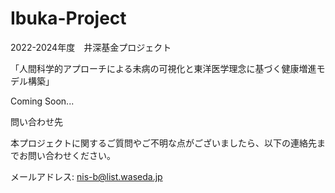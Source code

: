 # Ibuka-Project

2022-2024年度　井深基金プロジェクト

「人間科学的アプローチによる未病の可視化と東洋医学理念に基づく健康増進モデル構築」

Coming Soon...

問い合わせ先

本プロジェクトに関するご質問やご不明な点がございましたら、以下の連絡先までお問い合わせください。

メールアドレス: nis-b@list.waseda.jp
